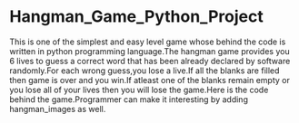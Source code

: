# Hangman_Game_Python_Project
This is one of the simplest and easy level game whose behind the code is written in python programming language.The hangman game provides you 6 lives to guess a correct word that has been already declared by software randomly.For each wrong guess,you lose a live.If all the blanks are filled then game is over and you win.If atleast one of the blanks remain empty or you lose all of your lives then you will lose the game.Here is the code behind the game.Programmer can make it interesting by adding hangman_images as well.
